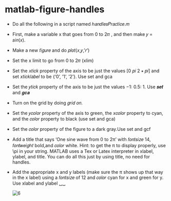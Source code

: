 # matlab-figure-handles


- Do all the following in a script named ℎ𝑎𝑛𝑑𝑙𝑒𝑠𝑃𝑟𝑎𝑐𝑡𝑖𝑐𝑒.𝑚
- First, make a variable x that goes from 0 to 2𝜋 , and then make 𝑦 = 𝑠𝑖𝑛(𝑥).
- Make a new 𝑓𝑖𝑔𝑢𝑟𝑒 and do 𝑝𝑙𝑜𝑡(𝑥,𝑦,’𝑟’)
- Set the x limit to go from 0 to 2𝜋 (xlim)
- Set the 𝑥𝑡𝑖𝑐𝑘 property of the axis to be just the values [0  𝑝𝑖  2 ∗ 𝑝𝑖] and set 𝑥𝑡𝑖𝑐𝑘𝑙𝑎𝑏𝑒𝑙 to be {‘0’, ’1’, ’2’}. Use set and gca
- Set the 𝑦𝑡𝑖𝑐𝑘 property of the axis to be just the values −1: 0.5: 1. Use 𝒔𝒆𝒕 and 𝒈𝒄𝒂
- Turn on the grid by doing 𝑔𝑟𝑖𝑑 𝑜𝑛.
- Set the 𝑦𝑐𝑜𝑙𝑜𝑟 property of the axis to green, the 𝑥𝑐𝑜𝑙𝑜𝑟 property to cyan, and the 𝑐𝑜𝑙𝑜𝑟 property to black (use set and gca)
- Set the 𝑐𝑜𝑙𝑜𝑟 property of the figure to a dark gray.Use set and gcf
- Add a title that says ‘One sine wave from 0 to 2π’ with 𝑓𝑜𝑛𝑡𝑠𝑖𝑧𝑒 14, 𝑓𝑜𝑛𝑡𝑤𝑒𝑖𝑔ℎ𝑡 bold,and 𝑐𝑜𝑙𝑜𝑟 white. Hint: to get the π to display properly, use \pi in your string. MATLAB uses a Tex or Latex interpreter in xlabel, ylabel, and title. You can do all this just by using 
title, no need for handles.
- Add the appropriate x and y labels (make sure the π shows up that way in the x label) using a 𝑓𝑜𝑛𝑡𝑠𝑖𝑧𝑒 of 12 and 𝑐𝑜𝑙𝑜𝑟 cyan for x and green for y. Use xlabel and ylabel ␣␣


  ![6](https://github.com/user-attachments/assets/bd26b5e6-a919-4a53-9be9-97fcfdaacc31)

